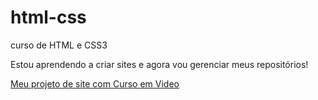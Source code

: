 # html-css
 curso de HTML e CSS3

Estou aprendendo a criar sites e agora vou gerenciar meus repositórios!

<a href="https://joaovictorspeixoto.github.io/html-css/Desafios/0.10/adroid.html" Target = "_blank"> Meu projeto de site com Curso em Video</a>